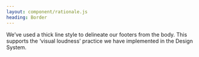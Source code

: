 ```yaml
---
layout: component/rationale.js
heading: Border
---
```


We’ve used a thick line style to delineate our footers from the body.  This supports the ‘visual loudness’ practice we have implemented in the Design System.

